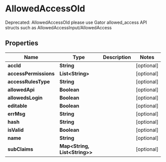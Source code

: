 

# AllowedAccessOld

Deprecated: AllowedAccessOld please use Gator allowed_access API structs such as AllowedAccessInput/AllowedAccess

## Properties

Name | Type | Description | Notes
------------ | ------------- | ------------- | -------------
**accId** | **String** |  |  [optional]
**accessPermissions** | **List&lt;String&gt;** |  |  [optional]
**accessRulesType** | **String** |  |  [optional]
**allowedApi** | **Boolean** |  |  [optional]
**allowedsLogin** | **Boolean** |  |  [optional]
**editable** | **Boolean** |  |  [optional]
**errMsg** | **String** |  |  [optional]
**hash** | **String** |  |  [optional]
**isValid** | **Boolean** |  |  [optional]
**name** | **String** |  |  [optional]
**subClaims** | **Map&lt;String, List&lt;String&gt;&gt;** |  |  [optional]



